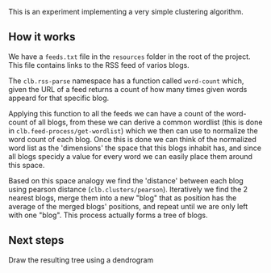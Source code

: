 This is an experiment implementing a very simple clustering algorithm.

## How it works
We have a `feeds.txt` file in the `resources` folder in the root of the project. This file contains links to the RSS feed of varios blogs. 

The `clb.rss-parse` namespace has a function called `word-count` which, given the URL of a feed returns a count of how many times given words appeard for that specific blog.

Applying this function to all the feeds we can have a count of the word-count of all blogs, from these we can derive a common wordlist (this is done in `clb.feed-process/get-wordlist`) which we then can use to normalize the word count of each blog. Once this is done we can think of the normalized word list as the 'dimensions' the space that this blogs inhabit has, and since all blogs specidy a value for every word we can easily place them around this space.

Based on this space analogy we find the 'distance' between each blog using pearson distance (`clb.clusters/pearson`). Iteratively we find the 2 nearest blogs, merge them into a new "blog" that as position has the average of the merged blogs' positions, and repeat until we are only left with one "blog". This process actually forms a tree of blogs.

## Next steps
Draw the resulting tree using a dendrogram
